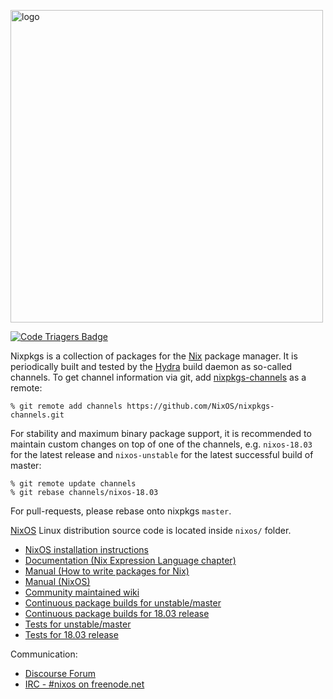 [<img src="https://nixos.org/logo/nixos-hires.png" width="500px" alt="logo" />](https://nixos.org/nixos)

[![Code Triagers Badge](https://www.codetriage.com/nixos/nixpkgs/badges/users.svg)](https://www.codetriage.com/nixos/nixpkgs)

Nixpkgs is a collection of packages for the [Nix](https://nixos.org/nix/) package
manager. It is periodically built and tested by the [Hydra](https://hydra.nixos.org/)
build daemon as so-called channels. To get channel information via git, add
[nixpkgs-channels](https://github.com/NixOS/nixpkgs-channels.git) as a remote:

```
% git remote add channels https://github.com/NixOS/nixpkgs-channels.git
```

For stability and maximum binary package support, it is recommended to maintain
custom changes on top of one of the channels, e.g. `nixos-18.03` for the latest
release and `nixos-unstable` for the latest successful build of master:

```
% git remote update channels
% git rebase channels/nixos-18.03
```

For pull-requests, please rebase onto nixpkgs `master`.

[NixOS](https://nixos.org/nixos/) Linux distribution source code is located inside
`nixos/` folder.

* [NixOS installation instructions](https://nixos.org/nixos/manual/#ch-installation)
* [Documentation (Nix Expression Language chapter)](https://nixos.org/nix/manual/#ch-expression-language)
* [Manual (How to write packages for Nix)](https://nixos.org/nixpkgs/manual/)
* [Manual (NixOS)](https://nixos.org/nixos/manual/)
* [Community maintained wiki](https://nixos.wiki/)
* [Continuous package builds for unstable/master](https://hydra.nixos.org/jobset/nixos/trunk-combined)
* [Continuous package builds for 18.03 release](https://hydra.nixos.org/jobset/nixos/release-18.03)
* [Tests for unstable/master](https://hydra.nixos.org/job/nixos/trunk-combined/tested#tabs-constituents)
* [Tests for 18.03 release](https://hydra.nixos.org/job/nixos/release-18.03/tested#tabs-constituents)

Communication:

* [Discourse Forum](https://discourse.nixos.org/)
* [IRC - #nixos on freenode.net](irc://irc.freenode.net/#nixos)
